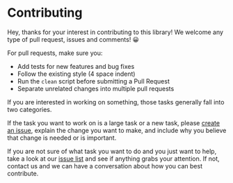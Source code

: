 # Contributing

Hey, thanks for your interest in contributing to this library! We welcome any
type of pull request, issues and comments! 😀

For pull requests, make sure you:

* Add tests for new features and bug fixes
* Follow the existing style (4 space indent)
* Run the `clean` script before submitting a Pull Request
* Separate unrelated changes into multiple pull requests

If you are interested in working on something, those tasks generally
fall into two categories.

If the task you want to work on is a large task or a new task,
please [create an issue](https://github.com/jackdewinter/pymarkdown/issues),
explain the change you want to make, and include why you believe that change
is needed or is important.

If you are not sure of what task you want to do and you just want to help,
take a look at our [issue list](https://github.com/jackdewinter/pymarkdown/issues)
and see if anything grabs your attention.  If not, contact us and we can have a
conversation about how you can best contribute.
